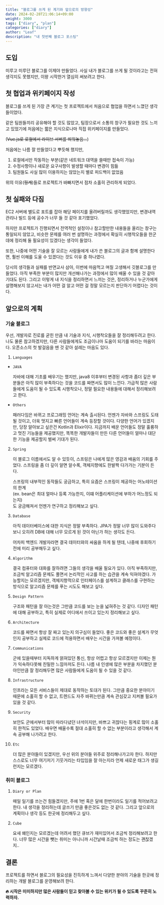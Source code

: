 ```yaml
---
title: "블로그를 쓰게 된 계기와 앞으로의 방향성"
date: 2024-02-28T21:06:14+09:00
weight: 3000
tags: ["diary", "plan"]
categories: ["diary"]
author: "Leaf"
description: "내 첫번째 블로그 포스팅"
---
```


## 도입

미루고 미루던 블로그를 이제야 만들었다. 사실 내가 블로그를 쓰게 될 것이라고는 전혀 생각지도 못했지만, 이왕 시작한거 열심히 써보려고 한다.

## 첫 협업과 위키페이지 작성

블로그를 쓰게 된 가장 큰 계기는 첫 프로젝트에서 처음으로 협업을 하면서 느꼈던 생각들이었다.

같은 팀원들끼리 공유해야 할 것도 많았고, 팀장으로서 소통의 창구가 필요한 것도 느끼고 있었기에 처음에는 짧은 지식으로나마 직접 위키페이지를 만들었다.

(~~Vue.js로 로컬에서 라이브 서버를 띄워놓음...~~)

처음에는 나름 잘 만들었다고 뿌듯해 했지만,

1. 로컬에서만 작동하는 부분(같은 네트워크 대역을 쓸때만 접속이 가능)
2. 수정사항이나 새로운 요구사항이 발생할 때마다 변경이 힘듦
3. 팀원들도 사실 많이 이용하지는 않았는지 별로 피드백이 없었음

위의 이유(~~핑계~~)들로 프로젝트가 바빠지면서 점차 소홀히 관리하게 되었다.

## 첫 실패와 다짐

EC2 서버에 별도로 포트를 잡아 해당 페이지를 올려버릴까도 생각했었지만, 변경내역 관리나 빌드 등에 공수가 너무 들 것 같아 포기했었다.

하지만 프로젝트가 진행되면서 전역적인 설정이나 참고할만한 내용들을 올리는 창구는 통일되지 않았고, 비슷한 문제를 여러 번 설명하는 과정에서 확실히 시행착오들을 한군데에 정리해 둘 필요성이 있겠다는 생각이 들었다.

또한, 나중에 어떤 기술을 잘 모르는 사람들에게 내가 쓴 블로그의 글과 함께 설명한다면, 훨씬 이해를 도울 수 있겠다는 것도 이유 중 하나였다.

당시의 생각들과 실패를 반면교사 삼아, 이번에 마음먹고 며칠 고생해서 깃블로그를 만들었다. 아직 부족한 부분이 많지만 개선해나가는 과정에서 많이 배울 수 있을 것 같아 기대도 된다.
그리고 이렇게 내 지식을 정리하면서 느끼는 것은, 정리하거나 누군가에게 설명해보지 않고서는 내가 어떤 걸 알고 어떤 걸 정말 모르는지 판단하기 어렵다는 것이다.

## 앞으로의 계획

### 기술 블로그

우선, 개발자로 진로를 굳힌 만큼 내 기술과 지식, 시행착오들을 잘 정리해두려고 한다. 나도 물론 참고하겠지만, 다른 사람들에게도 조금이나마 도움이 되기를 바라는 마음이다. 오픈소스의 첫 발걸음을 뗀 것 같아 설레는 마음도 있다.

1. `Languages`

- `JAVA`

  자바에 대해 기초를 배우기는 했지만, java8 이후부터 변경된 사항과 좀더 깊은 부분들은 아직 많이 부족하다는 것을 코드를 짜면서도 많이 느낀다. 가급적 많은 사람들에게 도움이 될 수 있도록 시행착오나, 정말 필요한 내용들에 대해서 정리해보려고 한다.

- `Others`

  패러다임은 바뀌고 프로그래밍 언어는 계속 출시된다. 언젠가 자바와 스프링도 도태될 것이고, 더욱 멋지고 빠른 언어들이 계속 등장할 것이다. 다양한 언어가 있겠지만, 당장 알아보고 싶은건 Kotlin과 Elixir이다. 지금까지 배운 언어들도 정말 훌륭하고 멋진 기능들을 제공했지만, 똑똑한 개발자들이 만든 다른 언어들이 얼마나 대단한 기능을 제공할지 벌써 기대가 된다.

2.  `Spring`

    이 블로그 이름에서도 알 수 있듯이, 스프링은 나에게 많은 영감과 배움의 기회를 주었다. 스프링을 좀 더 깊이 알면 알수록, 객체지향에도 한발짝 다가가는 기분이 든다.

    스프링의 내부적인 동작들도 궁금하고, 특히 요즘은 스프링이 제공하는 어노테이션의 한계  
    (ex. bean은 최대 얼마나 등록 가능한지, 이떄 어플리케이션에 부하가 어느정도 되는지)  
    도 궁금해져서 언젠가 연구하고 정리해보고 싶다.

3.  `Database`

    아직 데이터베이스에 대한 지식은 정말 부족하다. JPA가 정말 너무 많이 도와주다보니 오히려 DB에 대해 너무 모르게 된 것이 아닌가 하는 생각도 든다.

    어차피 백엔드 개발자라면 결국 데이터와의 싸움을 하게 될 텐데, 나중에 후회하기 전에 미리 공부해두고 싶다.

4.  `Algorithm`

    결국 컴퓨터와 대화를 잘하려면 그들의 생각을 배울 필요가 있다. 아직 부족하지만, 조금씩 알고리즘 문제도 풀면서 논리적인 사고를 하는 습관을 계속 익혀야겠다. 가능할지는 모르겠지만, 객체지향적으로 인터페이스를 설계하고 클래스를 구현하는 방식으로 알고리즘 문제를 푸는 시도도 해보고 싶다.

5.  `Design Pattern`

    구조와 패턴을 잘 아는것은 그만큼 코드를 보는 눈을 넓혀주는 것 같다. 디자인 패턴에 대해 공부하고, 특히 실제로 어디에서 쓰이고 있는지 정리해보고 싶다.

6.  `Architecture`

    코드를 짜면서 항상 잘 짜고 있는지 의구심이 들었다. 좋은 코드와 좋은 설계가 무엇인지 공부하고 실제로 코드에 적용하면서 배우는 시간을 가져볼 예정이다.

7.  `Communications`

    군에 있을때부터 지독하게 얽혀있던 통신, 항상 어렵고 항상 모르겠지만 이제는 뭔가 익숙하다못해 친밀한 느낌마저도 든다. 나름 내 인생에 많은 부분을 차지했던 분야인만큼 잘 정리해두면 많은 사람들에게 도움이 될 수 있을 것 같다.

8.  `Infrastructure`

    인프라는 모든 서비스들이 제대로 동작하는 토대가 된다. 그만큼 중요한 분야이기 때문에 소홀히 할 수 없고, 트렌드도 자주 바뀌는만큼 계속 관심갖고 지켜볼 필요가 있을 것 같다.

9.  `Security`

    보안도 군에서부터 많이 따라다녔던 녀석이지만, 바쁘고 귀찮다는 핑계로 많이 소홀히 한적도 있었다. 배우면 배울수록 절대 소홀히 할 수 없는 부분이라고 생각해서 계속 공부해 나가려고 한다.

10. `Etc`

    더 많은 분야들이 있겠지만, 우선 위의 분야들 위주로 정리해나가고자 한다. 하지만 스스로도 너무 여기저기 기웃거리는 타입임을 잘 아는지라 언제 새로운 태그가 생길런지는 모르겠다.

### 취미 블로그

1. `Diary or Plan`

   매일 일기를 쓰는건 힘들겠지만, 주에 1번 혹은 달에 한번이라도 일기를 적어보려고 한다. 내 생각을 정리하는데 글쓰기 만큼 좋은것도 없는 것 같다. 그리고 앞으로의 계획이나 생각 등도 한곳에 정리해두고 싶다.

2. `Cube`

   요새 왜인지는 모르겠는데 어려서 했던 큐브가 재미있어서 조금씩 정리해보려고 한다. 너무 많은 시간을 뺏는 취미는 아니니까 시간날때 조금씩 하는 정도는 괜찮겠지..

## 결론

프로젝트를 하면서 블로그의 필요성을 진득하게 느껴서 다양한 분야의 기술을 한곳에 정리하는 개발 블로그를 운영해보려 한다.

**🔥 시작은 미미하지만 많은 사람들이 믿고 찾아볼 수 있는 위키가 될 수 있도록 꾸준히 노력하자.**
